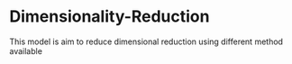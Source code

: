 # Dimensionality-Reduction
This model is aim to reduce dimensional reduction using different method available

